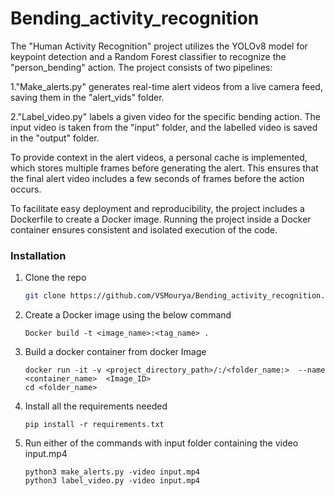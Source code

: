 # Bending_activity_recognition

The "Human Activity Recognition" project utilizes the YOLOv8 model for keypoint detection and a Random Forest classifier to recognize the "person_bending" action. The project consists of two pipelines:

1."Make_alerts.py" generates real-time alert videos from a live camera feed, saving them in the "alert_vids" folder.

2."Label_video.py" labels a given video for the specific bending action. The input video is taken from the "input" folder, and the labelled video is saved in the "output" folder.

To provide context in the alert videos, a personal cache is implemented, which stores multiple frames before generating the alert. This ensures that the final alert video includes a few seconds of frames before the action occurs.

To facilitate easy deployment and reproducibility, the project includes a Dockerfile to create a Docker image. Running the project inside a Docker container ensures consistent and isolated execution of the code.

### Installation

1. Clone the repo
   ```sh
   git clone https://github.com/VSMourya/Bending_activity_recognition.git
   ```
2. Create a Docker image using the below command
   ```
   Docker build -t <image_name>:<tag_name> .
   ```
3. Build a docker container from docker Image
   ```
   docker run -it -v <project_directory_path>/:/<folder_name:>  --name <container_name>  <Image_ID>
   cd <folder_name>
   ``` 
5. Install all the requirements needed
   ```
   pip install -r requirements.txt
   ```

6. Run either of the commands with input folder containing the video input.mp4
   ```
   python3 make_alerts.py -video input.mp4
   python3 label_video.py -video input.mp4
   ```
